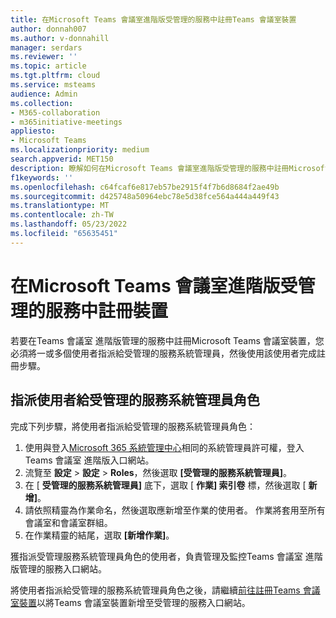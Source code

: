 ```yaml
---
title: 在Microsoft Teams 會議室進階版受管理的服務中註冊Teams 會議室裝置
author: donnah007
ms.author: v-donnahill
manager: serdars
ms.reviewer: ''
ms.topic: article
ms.tgt.pltfrm: cloud
ms.service: msteams
audience: Admin
ms.collection:
- M365-collaboration
- m365initiative-meetings
appliesto:
- Microsoft Teams
ms.localizationpriority: medium
search.appverid: MET150
description: 瞭解如何在Microsoft Teams 會議室進階版受管理的服務中註冊Microsoft Teams 會議室帳戶。
f1keywords: ''
ms.openlocfilehash: c64fcaf6e817eb57be2915f4f7b6d8684f2ae49b
ms.sourcegitcommit: d425748a50964ebc78e5d38fce564a444a449f43
ms.translationtype: MT
ms.contentlocale: zh-TW
ms.lasthandoff: 05/23/2022
ms.locfileid: "65635451"
---
```

# <a name="enroll-a-device-in-the-microsoft-teams-rooms-premium-managed-service"></a>在Microsoft Teams 會議室進階版受管理的服務中註冊裝置

若要在Teams 會議室 進階版管理的服務中註冊Microsoft Teams 會議室裝置，您必須將一或多個使用者指派給受管理的服務系統管理員，然後使用該使用者完成註冊步驟。

## <a name="assign-users-to-the-managed-service-administrator-role"></a>指派使用者給受管理的服務系統管理員角色

完成下列步驟，將使用者指派給受管理的服務系統管理員角色：

1. 使用與登入[Microsoft 365 系統管理中心](https://portal.rooms.microsoft.com/)相同的系統管理員許可權，登入Teams 會議室 進階版入口網站。
2. 流覽至 **設定**  >  **設定**  >  **Roles**，然後選取 **[受管理的服務系統管理員]**。
3. 在 [ **受管理的服務系統管理員]** 底下，選取 [ **作業] 索引卷** 標，然後選取 [ **新增]**。
4. 請依照精靈為作業命名，然後選取應新增至作業的使用者。 作業將套用至所有會議室和會議室群組。
5. 在作業精靈的結尾，選取 **[新增作業]**。

獲指派受管理服務系統管理員角色的使用者，負責管理及監控Teams 會議室 進階版管理的服務入口網站。

將使用者指派給受管理的服務系統管理員角色之後，請繼續[前往註冊Teams 會議室裝置](enroll-a-device.md)以將Teams 會議室裝置新增至受管理的服務入口網站。

<!-- ## Enroll a Teams Rooms device

 To enroll a device in the Teams Rooms Premium managed service, see [Monitoring device software installation](monitor-software-installation-guide.md).

2. Select on the **?** icon at the top right-hand corner of the portal to launch the help menu. The help menu includes an [Installation guide](https://portal.rooms.microsoft.com/docs/MMR%20Monitoring%20Software%20Installation%20Guide%20Feb%202021.pdf) containing detailed enrollment instructions:

    1. Review the **Pre-requisites** section in the Installation guide. Confirm that the URLs listed in the **URLs Required for Communication** list are added to your firewall's traffic allow list.
    2. Follow the instructions in the **Enabling TPM Settings** section to enable the Trusted Platform Module (TPM) functionality on your device.
    3. Follow the instructions in the **Adding Proxy Settings** section to configure your device to use your proxy gateway, if you have one.
    4. Follow the instructions in the **Process** section to install the monitoring agent software and configure the self enrollment key on your device.

3. After the monitoring agent and unique XML key are configured on your device, navigate to **Rooms** > room name > **Status**, and then select **Enroll**.

    > [!NOTE]
    > The Teams Rooms device will remain in the **Onboarding** state until a Managed Service Administrator enrolls the device using the portal.

    See [Monitoring device software installation](monitoring-software-installation-guide.md).

<!--## Link to Installation guide

The **Help** menu provides a link to the [Installation guide](https://portal.rooms.microsoft.com/docs/MMR%20Monitoring%20Software%20Installation%20Guide%20Feb%202021.pdf) which in turn provides the following information:

- Instructions on URLs that need to be allow-listed to serve to enable room telemetry to be sent to the managed service.
- Instructions for applying the Microsoft Teams Rooms Premium monitoring agent and unique XML key as part of enrolling a device in the managed service.
- Troubleshooting instructions.-->
